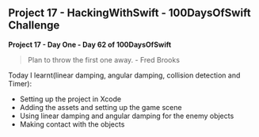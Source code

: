 ## Project 17 - HackingWithSwift - 100DaysOfSwift Challenge

**Project 17 - Day One - Day 62 of 100DaysOfSwift**

> Plan to throw the first one away. - Fred Brooks

Today I learnt(linear damping, angular damping, collision detection and Timer):

- Setting up the project in Xcode
- Adding the assets and setting up the game scene
- Using linear damping and angular damping for the enemy objects
- Making contact with the objects


